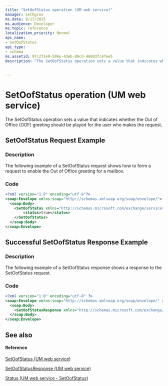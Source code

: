 ```yaml
---
title: "SetOofStatus operation (UM web service)"
manager: sethgros
ms.date: 9/17/2015
ms.audience: Developer
ms.topic: reference
localization_priority: Normal
api_name:
- SetOofStatus
api_type:
- schema
ms.assetid: 97c271e9-506e-43eb-89cd-46803fc47ee5
description: "The SetOofStatus operation sets a value that indicates whether the Out of Office (OOF) greeting should be played for the user who makes the request."
 
 
---
```


# SetOofStatus operation (UM web service)

The SetOofStatus operation sets a value that indicates whether the Out of Office (OOF) greeting should be played for the user who makes the request.
  
## SetOofStatus Request Example

### Description

The following example of a SetOofStatus request shows how to form a request to enable the Out of Office greeting for a mailbox.
  
### Code

```XML
<?xml version="1.0" encoding="utf-8"?>
<soap:Envelope xmlns:soap="http://schemas.xmlsoap.org/soap/envelope/">
  <soap:Body>
    <SetOofStatus xmlns="http://schemas.microsoft.com/exchange/services/2006/messages">
        <status>true</status>
    </SetOofStatus>
  </soap:Body>
</soap:Envelope>
```

## Successful SetOofStatus Response Example

### Description

The following example of a SetOofStatus response shows a response to the SetOofStatus request.
  
### Code

```XML
<?xml version="1.0" encoding="utf-8" ?> 
<soap:Envelope xmlns:soap="http://schemas.xmlsoap.org/soap/envelope/" xmlns:xsi="http://www.w3.org/2001/XMLSchema-instance" xmlns:xsd="http://www.w3.org/2001/XMLSchema">
  <soap:Body>
    <SetOofStatusResponse xmlns="http://schemas.microsoft.com/exchange/services/2006/messages" /> 
  </soap:Body>
</soap:Envelope>
```

## See also

#### Reference

[SetOofStatus (UM web service)](setoofstatus-um-web-service.md)
  
[SetOofStatusResponse (UM web service)](setoofstatusresponse-um-web-service.md)
  
[Status (UM web service - SetOofStatus)](status-um-web-servicesetoofstatus.md)

